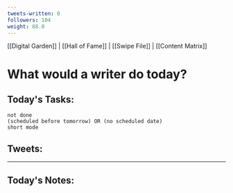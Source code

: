 ```yaml
---
tweets-written: 0
followers: 104
weight: 88.0
---
```

[[Digital Garden]] | [[Hall of Fame]] | [[Swipe File]] | [[Content Matrix]]

# What would a writer do today?

## Today's Tasks:
```tasks
not done
(scheduled before tomorrow) OR (no scheduled date)
short mode
```

## Tweets:


---
## Today's Notes:


